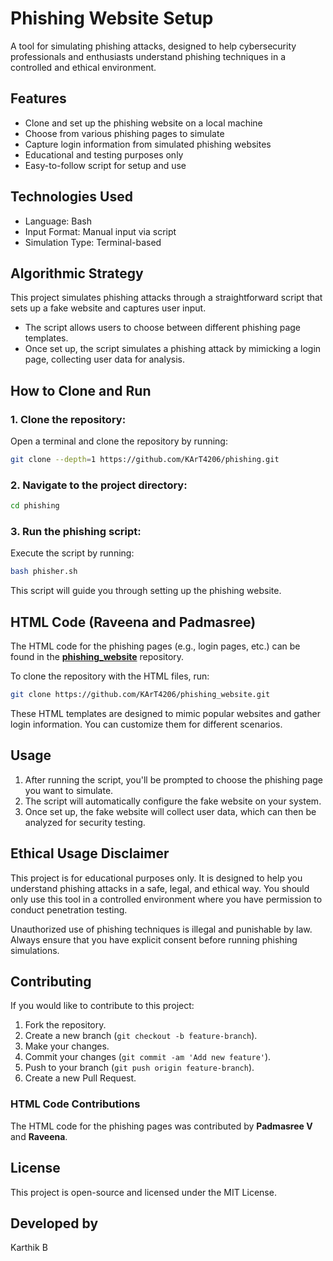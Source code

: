 # Phishing Website Setup
A tool for simulating phishing attacks, designed to help cybersecurity professionals and enthusiasts understand phishing techniques in a controlled and ethical environment.

## Features

- Clone and set up the phishing website on a local machine
- Choose from various phishing pages to simulate
- Capture login information from simulated phishing websites
- Educational and testing purposes only
- Easy-to-follow script for setup and use

## Technologies Used

- Language: Bash  
- Input Format: Manual input via script  
- Simulation Type: Terminal-based

## Algorithmic Strategy

This project simulates phishing attacks through a straightforward script that sets up a fake website and captures user input.

- The script allows users to choose between different phishing page templates.
- Once set up, the script simulates a phishing attack by mimicking a login page, collecting user data for analysis.

## How to Clone and Run

### 1. Clone the repository:

Open a terminal and clone the repository by running:

```bash
git clone --depth=1 https://github.com/KArT4206/phishing.git
```

### 2. Navigate to the project directory:

```bash
cd phishing
```

### 3. Run the phishing script:

Execute the script by running:

```bash
bash phisher.sh
```

This script will guide you through setting up the phishing website.

## HTML Code (Raveena and Padmasree)

The HTML code for the phishing pages (e.g., login pages, etc.) can be found in the **[phishing_website](https://github.com/KArT4206/phishing_website.git)** repository.

To clone the repository with the HTML files, run:

```bash
git clone https://github.com/KArT4206/phishing_website.git
```

These HTML templates are designed to mimic popular websites and gather login information. You can customize them for different scenarios.

## Usage

1. After running the script, you'll be prompted to choose the phishing page you want to simulate.
2. The script will automatically configure the fake website on your system.
3. Once set up, the fake website will collect user data, which can then be analyzed for security testing.

## Ethical Usage Disclaimer

This project is for educational purposes only. It is designed to help you understand phishing attacks in a safe, legal, and ethical way. You should only use this tool in a controlled environment where you have permission to conduct penetration testing.

Unauthorized use of phishing techniques is illegal and punishable by law. Always ensure that you have explicit consent before running phishing simulations.

## Contributing

If you would like to contribute to this project:

1. Fork the repository.
2. Create a new branch (`git checkout -b feature-branch`).
3. Make your changes.
4. Commit your changes (`git commit -am 'Add new feature'`).
5. Push to your branch (`git push origin feature-branch`).
6. Create a new Pull Request.

### HTML Code Contributions

The HTML code for the phishing pages was contributed by **Padmasree V** and **Raveena**.

## License

This project is open-source and licensed under the MIT License.

## Developed by

Karthik B  
